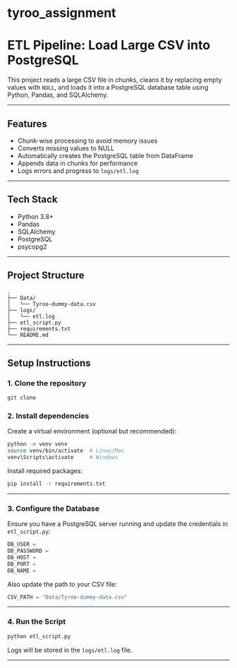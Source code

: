 # tyroo_assignment
# ETL Pipeline: Load Large CSV into PostgreSQL

This project reads a large CSV file in chunks, cleans it by replacing empty values with `NULL`, and loads it into a PostgreSQL database table using Python, Pandas, and SQLAlchemy.

---

## Features

- Chunk-wise processing to avoid memory issues
- Converts missing values to NULL
- Automatically creates the PostgreSQL table from DataFrame
- Appends data in chunks for performance
- Logs errors and progress to `logs/etl.log`

---

## Tech Stack

- Python 3.8+
- Pandas
- SQLAlchemy
- PostgreSQL
- psycopg2

---

## Project Structure

```
.
├── Data/
│   └── Tyroo-dummy-data.csv
├── logs/
│   └── etl.log
├── etl_script.py
├── requirements.txt
└── README.md
```

---

## Setup Instructions

### 1. Clone the repository

```bash
git clone 
```

### 2. Install dependencies

Create a virtual environment (optional but recommended):

```bash
python -m venv venv
source venv/bin/activate  # Linux/Mac
venv\Scripts\activate     # Windows
```

Install required packages:

```bash
pip install -r requirements.txt
```

---

### 3. Configure the Database

Ensure you have a PostgreSQL server running and update the credentials in `etl_script.py`:

```python
DB_USER = 
DB_PASSWORD = 
DB_HOST = 
DB_PORT = 
DB_NAME = 
```

Also update the path to your CSV file:

```python
CSV_PATH = "Data/Tyroo-dummy-data.csv"
```

---

### 4. Run the Script

```bash
python etl_script.py
```

Logs will be stored in the `logs/etl.log` file.

---

